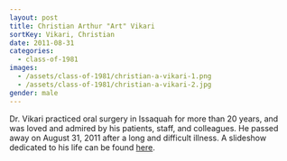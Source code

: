```yaml
---
layout: post
title: Christian Arthur "Art" Vikari
sortKey: Vikari, Christian
date: 2011-08-31
categories:
  - class-of-1981
images:
  - /assets/class-of-1981/christian-a-vikari-1.png
  - /assets/class-of-1981/christian-a-vikari-2.jpg
gender: male
---
```


Dr. Vikari practiced oral surgery in Issaquah for more than 20 years, and was loved and admired by his patients, staff, and colleagues. He passed away on August 31, 2011 after a long and difficult illness. A slideshow dedicated to his life can be found [here](http://safeshare.tv/w/waUdlLldWo).
